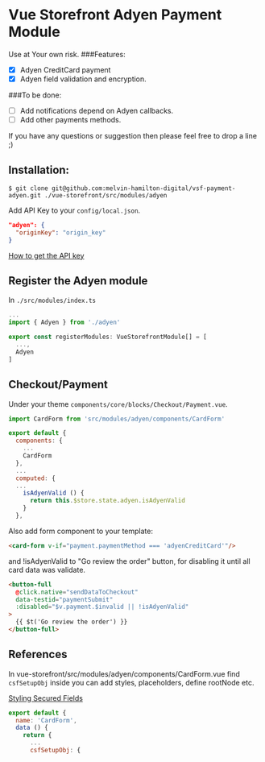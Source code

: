 # Vue Storefront Adyen Payment Module

Use at Your own risk.
###Features:
- [x] Adyen CreditCard payment
- [x] Adyen field validation and encryption.

###To be done:
- [ ] Add notifications depend on Adyen callbacks.
- [ ] Add other payments methods.

If you have any questions or suggestion then please feel free to drop a line ;)

## Installation:

```shell
$ git clone git@github.com:melvin-hamilton-digital/vsf-payment-adyen.git ./vue-storefront/src/modules/adyen
```

Add API Key to your `config/local.json`.
```json
"adyen": {
  "originKey": "origin_key"
}
```
[How to get the API key](https://docs.adyen.com/developers/user-management/how-to-get-the-api-key)

## Register the Adyen module

In `./src/modules/index.ts`

```js
...
import { Adyen } from './adyen'

export const registerModules: VueStorefrontModule[] = [
  ...,
  Adyen
]
```

## Checkout/Payment
Under your theme `components/core/blocks/Checkout/Payment.vue`.

```js
import CardForm from 'src/modules/adyen/components/CardForm'

export default {
  components: {
    ...
    CardForm
  },
  ...
  computed: {
  ...
    isAdyenValid () {
      return this.$store.state.adyen.isAdyenValid
    }
  },
```

Also add form component to your template:

```html
<card-form v-if="payment.paymentMethod === 'adyenCreditCard'"/>
```
and !isAdyenValid to "Go review the order" button, for disabling it until all card data was validate.
```html
<button-full
  @click.native="sendDataToCheckout"
  data-testid="paymentSubmit"
  :disabled="$v.payment.$invalid || !isAdyenValid"
>
  {{ $t('Go review the order') }}
</button-full>
```

## References
In vue-storefront/src/modules/adyen/components/CardForm.vue find `csfSetupObj` inside you can add styles, placeholders, define rootNode etc.

[Styling Secured Fields](https://docs.adyen.com/developers/checkout/api-integration/configure-secured-fields/styling-secured-fields)

```js
export default {
  name: 'CardForm',
  data () {
    return {
      ...
      csfSetupObj: {
```